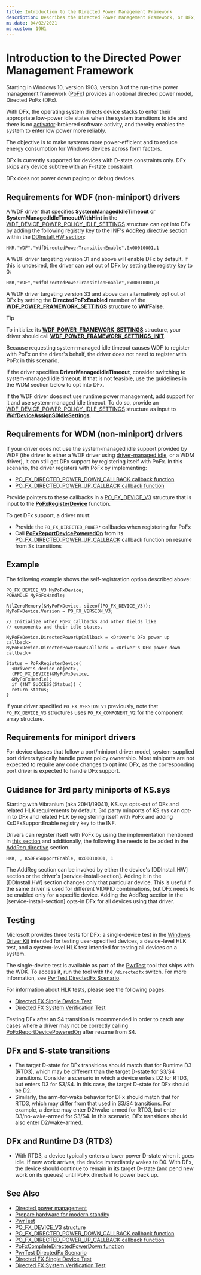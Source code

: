 ```yaml
---
title: Introduction to the Directed Power Management Framework
description: Describes the Directed Power Management Framework, or DFx, which is part of the Power Framework, or PoFx, version 3.
ms.date: 04/02/2021
ms.custom: 19H1
---
```


# Introduction to the Directed Power Management Framework

Starting in Windows 10, version 1903, version 3 of the run-time power management framework ([PoFx](./overview-of-the-power-management-framework.md)) provides an optional directed power model, Directed PoFx (DFx).

With DFx, the operating system directs device stacks to enter their appropriate low-power idle states when the system transitions to idle and there is no [activator](/windows-hardware/design/device-experiences/activators)-brokered software activity, and thereby enables the system to enter low power more reliably.

The objective is to make systems more power-efficient and to reduce energy consumption for Windows devices across form factors.

DFx is currently supported for devices with D-state constraints only.  DFx skips any device subtree with an F-state constraint.

DFx does not power down paging or debug devices.

## Requirements for WDF (non-miniport) drivers

A WDF driver that specifies **SystemManagedIdleTimeout** or **SystemManagedIdleTimeoutWithHint** in the [WDF_DEVICE_POWER_POLICY_IDLE_SETTINGS](/windows-hardware/drivers/ddi/wdfdevice/ns-wdfdevice-_wdf_device_power_policy_idle_settings) structure can opt into DFx by adding the following registry key to the INF's [AddReg directive section](../install/inf-addreg-directive.md) within the [DDInstall.HW section](../install/inf-ddinstall-hw-section.md):

`HKR,"WDF","WdfDirectedPowerTransitionEnable",0x00010001,1`

A WDF driver targeting version 31 and above will enable DFx by default. If this is undesired, the driver can opt out of DFx by setting the registry key to 0: 

`HKR,"WDF","WdfDirectedPowerTransitionEnable",0x00010001,0`

A WDF driver targeting version 33 and above can alternatively opt out of DFx by setting the **DirectedPoFxEnabled** member of the [**WDF_POWER_FRAMEWORK_SETTINGS**](/windows-hardware/drivers/ddi/wdfdevice/ns-wdfdevice-_wdf_power_framework_settings) structure to **WdfFalse**.

> [!TIP]
> To initialize its [**WDF_POWER_FRAMEWORK_SETTINGS**](/windows-hardware/drivers/ddi/wdfdevice/ns-wdfdevice-_wdf_power_framework_settings) structure, your driver should call [**WDF_POWER_FRAMEWORK_SETTINGS_INIT**](/windows-hardware/drivers/ddi/wdfdevice/nf-wdfdevice-wdf_power_framework_settings_init).

Because requesting system-managed idle timeout causes WDF to register with PoFx on the driver's behalf, the driver does not need to register with PoFx in this scenario.

If the driver specifies **DriverManagedIdleTimeout**, consider switching to system-managed idle timeout.  If that is not feasible, use the guidelines in the WDM section below to opt into DFx.

If the WDF driver does not use runtime power management, add support for it and use system-managed idle timeout.  To do so, provide an [WDF_DEVICE_POWER_POLICY_IDLE_SETTINGS](/windows-hardware/drivers/ddi/wdfdevice/ns-wdfdevice-_wdf_device_power_policy_idle_settings) structure as input to [**WdfDeviceAssignS0IdleSettings**](/windows-hardware/drivers/ddi/wdfdevice/nf-wdfdevice-wdfdeviceassigns0idlesettings).

## Requirements for WDM (non-miniport) drivers

If your driver does not use the system-managed idle support provided by WDF (the driver is either a WDF driver using [driver-managed idle](/windows-hardware/drivers/ddi/wdfdevice/ne-wdfdevice-_wdf_power_policy_idle_timeout_type), or a WDM driver), it can still get DFx support by registering itself with PoFx.  In this scenario, the driver registers with PoFx by implementing:

- [PO_FX_DIRECTED_POWER_DOWN_CALLBACK callback function](/windows-hardware/drivers/ddi/wdm/nc-wdm-po_fx_directed_power_down_callback)
- [PO_FX_DIRECTED_POWER_UP_CALLBACK callback function](/windows-hardware/drivers/ddi/wdm/nc-wdm-po_fx_directed_power_up_callback)


Provide pointers to these callbacks in a [PO_FX_DEVICE_V3](/windows-hardware/drivers/ddi/wdm/ns-wdm-po_fx_device_v3) structure that is input to the [**PoFxRegisterDevice**](/windows-hardware/drivers/ddi/wdm/nf-wdm-pofxregisterdevice) function.

To get DFx support, a driver must:

* Provide the `PO_FX_DIRECTED_POWER*` callbacks when registering for PoFx
* Call [**PoFxReportDevicePoweredOn**](/windows-hardware/drivers/ddi/wdm/nf-wdm-pofxreportdevicepoweredon) from its [PO_FX_DIRECTED_POWER_UP_CALLBACK](/windows-hardware/drivers/ddi/wdm/nc-wdm-po_fx_directed_power_up_callback) callback function on resume from Sx transitions

## Example

The following example shows the self-registration option described above:

```
PO_FX_DEVICE_V3 MyPoFxDevice;
POHANDLE MyPoFxHandle;

RtlZeroMemory(&MyPoFxDevice, sizeof(PO_FX_DEVICE_V3));
MyPoFxDevice.Version = PO_FX_VERSION_V3;

// Initialize other PoFx callbacks and other fields like
// components and their idle states.

MyPoFxDevice.DirectedPowerUpCallback = <Driver's DFx power up callback>
MyPoFxDevice.DirectedPowerDownCallback = <Driver's DFx power down callback>

Status = PoFxRegisterDevice(
  <Driver's device object>,
  (PPO_FX_DEVICE)&MyPoFxDevice,
  &MyPoFxHandle);
  if (!NT_SUCCESS(Status)) {
  return Status;
}
```

If your driver specified `PO_FX_VERSION_V1` previously, note that `PO_FX_DEVICE_V3` structures uses `PO_FX_COMPONENT_V2` for the component array structure.

## Requirements for miniport drivers

For device classes that follow a port/miniport driver model, system-supplied port drivers typically handle power policy ownership.  Most miniports are not expected to require any code changes to opt into DFx, as the corresponding port driver is expected to handle DFx support.

## Guidance for 3rd party miniports of KS.sys

Starting with Vibranium (aka 20H1/19041), KS.sys opts-out of DFx and related HLK requirements by default. 3rd party minports of KS.sys can opt-in to DFx and related HLK by registering itself with PoFx and adding KsDFxSupportEnable registry key to the INF. 

Drivers can register itself with PoFx by using the implementation mentioned in [this section](/windows-hardware/drivers/kernel/introduction-to-the-directed-power-management-framework#requirements-for-wdm-non-miniport-drivers) and additionally, the following line needs to be added in the [AddReg directive](/windows-hardware/drivers/install/inf-addreg-directive) section.

	HKR, , KSDFxSupportEnable, 0x00010001, 1
	
The AddReg section can be invoked by either the device's [DDInstall.HW] section or the driver's [service-install-section]. Adding it in the [DDInstall.HW] section changes only that particular device. This is useful if the same driver is used for different VID/PID combinations, but DFx needs to be enabled only for a specific device. 
Adding the AddReg section in the [service-install-section] opts-in DFx for all devices using that driver.

## Testing

Microsoft provides three tests for DFx: a single-device test in the [Windows Driver Kit](../download-the-wdk.md) intended for testing user-specified devices, a device-level HLK test, and a system-level HLK test intended for testing all devices on a system.

The single-device test is available as part of the [PwrTest](../devtest/pwrtest.md) tool that ships with the WDK.  To access it, run the tool with the `/directedfx` switch.  For more information, see [PwrTest DirectedFx Scenario](../devtest/pwrtest-directedfx-scenario.md).

For information about HLK tests, please see the following pages:

- [Directed FX Single Device Test](/windows-hardware/test/hlk/testref/34cfdfa6-7826-443c-9717-bc28c3166092)
- [Directed FX System Verification Test](/windows-hardware/test/hlk/testref/def16163-9118-4d4a-b559-37873befa12e)

Testing DFx after an S4 transition is recommended in order to catch any cases where a driver may not be correctly calling [PoFxReportDevicePoweredOn](/windows-hardware/drivers/ddi/wdm/nf-wdm-pofxreportdevicepoweredon) after resume from S4.

## DFx and S-state transitions

- The target D-state for DFx transitions should match that for Runtime D3 (RTD3), which may be different than the target D-state for S3/S4 transitions.  Consider a scenario in which a device enters D2 for RTD3, but enters D3 for S3/S4.  In this case, the target D-state for DFx should be D2.
- Similarly, the arm-for-wake behavior for DFx should match that for RTD3, which may differ from that used in S3/S4 transitions.  For example, a device may enter D2/wake-armed for RTD3, but enter D3/no-wake-armed for S3/S4.  In this scenario, DFx transitions should also enter D2/wake-armed.

## DFx and Runtime D3 (RTD3)

- With RTD3, a device typically enters a lower power D-state when it goes idle.  If new work arrives, the device immediately wakes to D0.  With DFx, the device should continue to remain in its target D-state (and pend new work on its queues) until PoFx directs it to power back up.


## See Also

- [Directed power management](/windows-hardware/design/device-experiences/directed-power-management)
- [Prepare hardware for modern standby](/windows-hardware/design/device-experiences/prepare-hardware-for-modern-standby)
- [PwrTest](../devtest/pwrtest.md)
- [PO_FX_DEVICE_V3 structure](/windows-hardware/drivers/ddi/wdm/ns-wdm-po_fx_device_v3)
- [PO_FX_DIRECTED_POWER_DOWN_CALLBACK callback function](/windows-hardware/drivers/ddi/wdm/nc-wdm-po_fx_directed_power_down_callback)
- [PO_FX_DIRECTED_POWER_UP_CALLBACK callback function](/windows-hardware/drivers/ddi/wdm/nc-wdm-po_fx_directed_power_up_callback)
- [PoFxCompleteDirectedPowerDown function](/windows-hardware/drivers/ddi/wdm/nf-wdm-pofxcompletedirectedpowerdown) 
- [PwrTest DirectedFx Scenario](../devtest/pwrtest-directedfx-scenario.md)
- [Directed FX Single Device Test](/windows-hardware/test/hlk/testref/34cfdfa6-7826-443c-9717-bc28c3166092)
- [Directed FX System Verification Test](/windows-hardware/test/hlk/testref/def16163-9118-4d4a-b559-37873befa12e)
